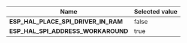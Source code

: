 
| Name | Selected value |
|------|----------------|
|**ESP_HAL_PLACE_SPI_DRIVER_IN_RAM**|false|
|**ESP_HAL_SPI_ADDRESS_WORKAROUND**|true|
